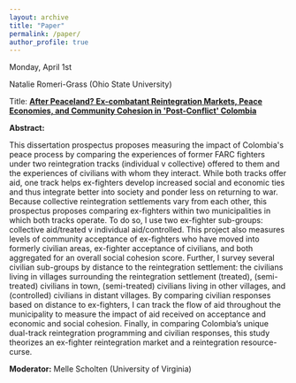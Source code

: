 ```yaml
---
layout: archive
title: "Paper"
permalink: /paper/
author_profile: true
---
```



Monday, April 1st

Natalie Romeri-Grass (Ohio State University)

Title: <a href="https://docs.google.com/document/d/18Jbzi_yGXWosONVG7eeFihQzVU8JcqG1/edit">**After Peaceland? Ex-combatant Reintegration Markets, Peace Economies, and Community Cohesion in 'Post-Conflict' Colombia**</a>

**Abstract:**

This dissertation prospectus proposes measuring the impact of Colombia's peace process by comparing the experiences of former FARC fighters under two reintegration tracks (individual v collective) offered to them and the experiences of civilians with whom they interact. While both tracks offer aid, one track helps ex-fighters develop increased social and economic ties and thus integrate better into society and ponder less on returning to war. Because collective reintegration settlements vary from each other, this prospectus proposes comparing ex-fighters within two municipalities in which both tracks operate. To do so, I use two ex-fighter sub-groups: collective aid/treated v individual aid/controlled. This project also measures levels of community acceptance of ex-fighters who have moved into formerly civilian areas, ex-fighter acceptance of civilians, and both aggregated for an overall social cohesion score. Further, I survey several civilian sub-groups by distance to the reintegration settlement: the civilians living in villages surrounding the reintegration settlement (treated), (semi-treated) civilians in town, (semi-treated) civilians living in other villages, and (controlled) civilians in distant villages. By comparing civilian responses based on distance to ex-fighters, I can track the flow of aid throughout the municipality to measure the impact of aid received on acceptance and economic and social cohesion. Finally, in comparing Colombia’s unique dual-track reintegration programming and civilian responses, this study theorizes an ex-fighter reintegration market and a reintegration resource-curse.

**Moderator:** Melle Scholten (University of Virginia)
